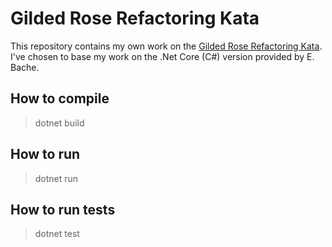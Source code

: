 # Gilded Rose Refactoring Kata

This repository contains my own work on the [Gilded Rose Refactoring Kata](https://github.com/emilybache/GildedRose-Refactoring-Kata).
I've chosen to base my work on the .Net Core (C#) version provided by E. Bache.

## How to compile

> dotnet build

## How to run

> dotnet run

## How to run tests

> dotnet test
